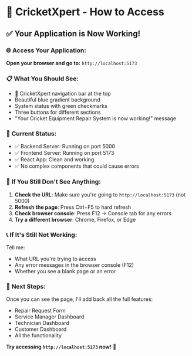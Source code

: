 # 🏏 CricketXpert - How to Access

## ✅ **Your Application is Now Working!**

### 🌐 **Access Your Application:**
**Open your browser and go to:** `http://localhost:5173`

### 📋 **What You Should See:**
- 🏏 CricketXpert navigation bar at the top
- Beautiful blue gradient background
- System status with green checkmarks
- Three buttons for different sections
- "Your Cricket Equipment Repair System is now working!" message

### 🔧 **Current Status:**
- ✅ Backend Server: Running on port 5000
- ✅ Frontend Server: Running on port 5173
- ✅ React App: Clean and working
- ✅ No complex components that could cause errors

### 🎯 **If You Still Don't See Anything:**

1. **Check the URL**: Make sure you're going to `http://localhost:5173` (not 5000)
2. **Refresh the page**: Press Ctrl+F5 to hard refresh
3. **Check browser console**: Press F12 → Console tab for any errors
4. **Try a different browser**: Chrome, Firefox, or Edge

### 📞 **If It's Still Not Working:**
Tell me:
- What URL you're trying to access
- Any error messages in the browser console (F12)
- Whether you see a blank page or an error

### 🚀 **Next Steps:**
Once you can see the page, I'll add back all the full features:
- Repair Request Form
- Service Manager Dashboard
- Technician Dashboard
- Customer Dashboard
- All the functionality

**Try accessing `http://localhost:5173` now!** 🏏
